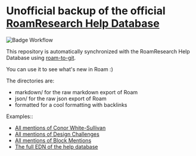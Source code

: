 # Unofficial backup of the official [RoamResearch Help Database]

![Badge Workflow]

This repository is automatically synchronized with the RoamResearch Help Database using [roam-to-git].

You can use it to see what's new in Roam :)

The directories are:
- markdown/ for the raw markdown export of Roam
- json/ for the raw json export of Roam
- formatted for a cool formatting with backlinks

Examples::
- [All mentions of Conor White-Sullivan][Conor]
- [All mentions of Design Challenges][Challenges]
- [All mentions of Block Mentions][Mentions]
- [The full EDN of the help database][EDN]


<!----------------------------------------------------------------------------->

[Badge Workflow]: https://github.com/MatthieuBizien/RoamResearch-offical-help/workflows/Roam%20Research%20backup/badge.svg

[RoamResearch Help Database]: https://roamresearch.com/#/app/help
[roam-to-git]: https://github.com/MatthieuBizien/roam-to-git

[Challenges]: formatted/Design%20Challenges.md
[Mentions]: formatted/Block%20Mentions.md
[Conor]: formatted/Conor%20White-Sullivan.md
[EDN]: edn
